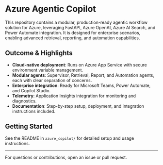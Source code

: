 # Azure Agentic Copilot

This repository contains a modular, production-ready agentic workflow solution for Azure, leveraging FastAPI, Azure OpenAI, Azure AI Search, and Power Automate integration. It is designed for enterprise scenarios, enabling advanced retrieval, reporting, and automation capabilities.

## Outcome & Highlights
- **Cloud-native deployment**: Runs on Azure App Service with secure environment variable management.
- **Modular agents**: Supervisor, Retrieval, Report, and Automation agents, each with clear separation of concerns.
- **Enterprise integration**: Ready for Microsoft Teams, Power Automate, and Copilot Studio.
- **Telemetry**: Application Insights integration for monitoring and diagnostics.
- **Documentation**: Step-by-step setup, deployment, and integration instructions included.

## Getting Started
See the README in `azure_copilot/` for detailed setup and usage instructions.

---

For questions or contributions, open an issue or pull request.
